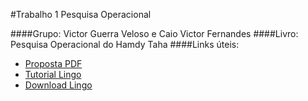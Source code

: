 #Trabalho 1 Pesquisa Operacional

####Grupo: Victor Guerra Veloso e Caio Victor Fernandes
####Livro: Pesquisa Operacional do Hamdy Taha
####Links úteis: 

- [Proposta PDF](https://www2.cead.ufv.br/sistemas/pvanet/files/conteudo/4652/trabalho12018.pdf)
- [Tutorial Lingo](http://math.tongji.edu.cn/model/docs/lingo3.pdf)
- [Download Lingo](https://www.lindo.com/index.php/ls-downloads/try-lingo)
